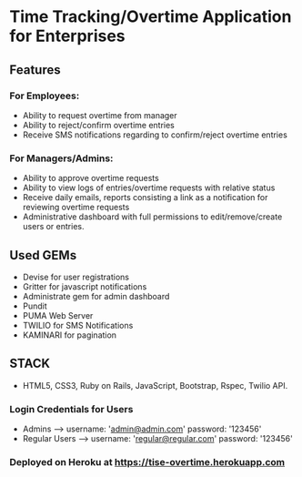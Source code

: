 # Time Tracking/Overtime Application for Enterprises 

## Features

### For Employees:

- Ability to request overtime from manager
- Ability to reject/confirm overtime entries
- Receive SMS notifications regarding to confirm/reject overtime entries

### For Managers/Admins:

- Ability to approve overtime requests
- Ability to view logs of entries/overtime requests with relative status
- Receive daily emails, reports consisting a link as a notification for reviewing overtime requests
- Administrative dashboard with full permissions to edit/remove/create users or entries.

## Used GEMs
- Devise for user registrations
- Gritter for javascript notifications
- Administrate gem for admin dashboard
- Pundit
- PUMA Web Server
- TWILIO for SMS Notifications
- KAMINARI for pagination

## STACK
- HTML5, CSS3, Ruby on Rails, JavaScript, Bootstrap, Rspec, Twilio API.

### Login Credentials for Users
- Admins --> username: 'admin@admin.com' password: '123456'
- Regular Users --> username: 'regular@regular.com' password: '123456'

### Deployed on Heroku at https://tise-overtime.herokuapp.com
